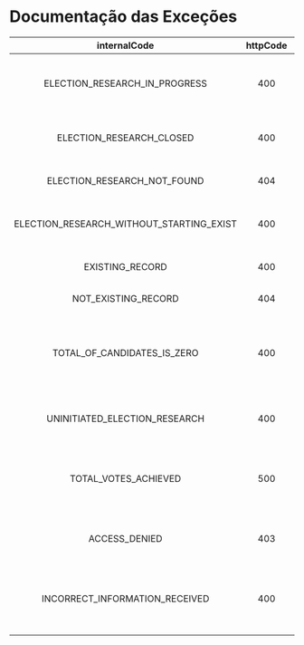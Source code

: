 # __Documentação das Exceções__
|internalCode|httpCode|message|
|:---:|:---:|:---:|
|ELECTION_RESEARCH_IN_PROGRESS|400|There is already an election research in progress|
|ELECTION_RESEARCH_CLOSED|400|Election research already closed|
|ELECTION_RESEARCH_NOT_FOUND|404|Election research not found|
|ELECTION_RESEARCH_WITHOUT_STARTING_EXIST|400|Election research without starting exist|
|EXISTING_RECORD|400|This record already exists|
|NOT_EXISTING_RECORD|404|This record not exists|
|TOTAL_OF_CANDIDATES_IS_ZERO|400|It is not possible to start an electoral research with zero candidates|
|UNINITIATED_ELECTION_RESEARCH|400|The electoral research has not been started|
|TOTAL_VOTES_ACHIEVED|500|The established limit of votes received has been reached|
|ACCESS_DENIED|403|Your credentials do not allow access|
|INCORRECT_INFORMATION_RECEIVED|400|Some Information provided does not meet requirements|